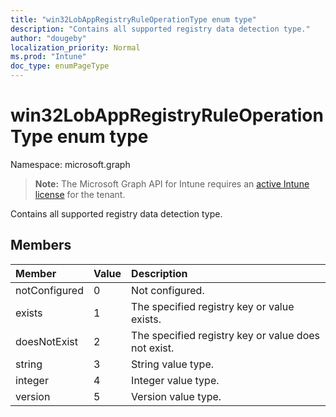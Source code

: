 ```yaml
---
title: "win32LobAppRegistryRuleOperationType enum type"
description: "Contains all supported registry data detection type."
author: "dougeby"
localization_priority: Normal
ms.prod: "Intune"
doc_type: enumPageType
---
```


# win32LobAppRegistryRuleOperationType enum type

Namespace: microsoft.graph

> **Note:** The Microsoft Graph API for Intune requires an [active Intune license](https://go.microsoft.com/fwlink/?linkid=839381) for the tenant.

Contains all supported registry data detection type.

## Members
|Member|Value|Description|
|:---|:---|:---|
|notConfigured|0|Not configured.|
|exists|1|The specified registry key or value exists.|
|doesNotExist|2|The specified registry key or value does not exist.|
|string|3|String value type.|
|integer|4|Integer value type.|
|version|5|Version value type.|




